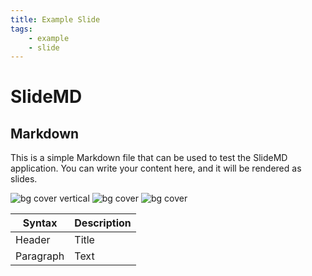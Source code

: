 ```yaml
---
title: Example Slide
tags:
    - example
    - slide
---
```


# SlideMD

<!-- split:2 -->

## Markdown <!-- .hover:bg-red-500 .bg-blue-200 -->

This is a simple Markdown file that can be used to test the SlideMD application. You can write your content here, and it will be rendered as slides.

![bg cover vertical](https://picsum.photos/id/2/300)
![bg cover](https://picsum.photos/id/2/300)
![bg cover](https://picsum.photos/id/2/300)

| Syntax      | Description |
| ----------- | ----------- |
| Header      | Title       |
| Paragraph   | Text        |
